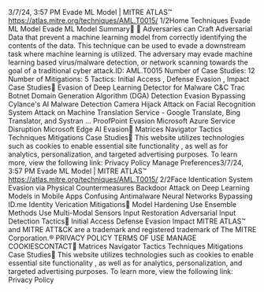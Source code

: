 3/7/24, 3:57 PM Evade ML Model | MITRE ATLAS™
https://atlas.mitre.org/techniques/AML.T0015/ 1/2Home Techniques Evade ML Model
Evade ML Model
Summary󰅂 󰅂
Adversaries can Craft Adversarial Data that prevent a
machine learning model from correctly identifying the
contents of the data. This technique can be used to evade a
downstream task where machine learning is utilized. The
adversary may evade machine learning based
virus/malware detection, or network scanning towards the
goal of a traditional cyber attack.ID: AML.T0015
Number of Case Studies: 12
Number of Mitigations: 5
Tactics: Initial Access ,
Defense Evasion , Impact
Case Studies󰅀
Evasion of Deep Learning Detector for Malware C&C Tra c
Botnet Domain Generation Algorithm (DGA) Detection Evasion
Bypassing Cylance's AI Malware Detection
Camera Hijack Attack on Facial Recognition System
Attack on Machine Translation Service - Google Translate, Bing Translator, and Systran …
ProofPoint Evasion
Microsoft Azure Service Disruption
Microsoft Edge AI Evasion󰍜 Matrices Navigator Tactics Techniques Mitigations Case Studies󰍝
This website utilizes technologies such as cookies to enable essential site functionality , as well as
for analytics, personalization, and targeted advertising purposes. To learn more, view the following
link: Privacy Policy
Manage Preferences3/7/24, 3:57 PM Evade ML Model | MITRE ATLAS™
https://atlas.mitre.org/techniques/AML.T0015/ 2/2Face Identi cation System Evasion via Physical Countermeasures
Backdoor Attack on Deep Learning Models in Mobile Apps
Confusing Antimalware Neural Networks
Bypassing ID.me Identity Veri cation
Mitigations󰅀
Model Hardening
Use Ensemble Methods
Use Multi-Modal Sensors
Input Restoration
Adversarial Input Detection
Tactics󰅀
Initial Access
Defense Evasion
Impact
MITRE ATLAS™ and MITRE ATT&CK are a trademark and registered
trademark of The MITRE Corporation.®
PRIVACY POLICY TERMS OF USE MANAGE COOKIESCONTACT󰍜 Matrices Navigator Tactics Techniques Mitigations Case Studies󰍝
This website utilizes technologies such as cookies to enable essential site functionality , as well as
for analytics, personalization, and targeted advertising purposes. To learn more, view the following
link: Privacy Policy
